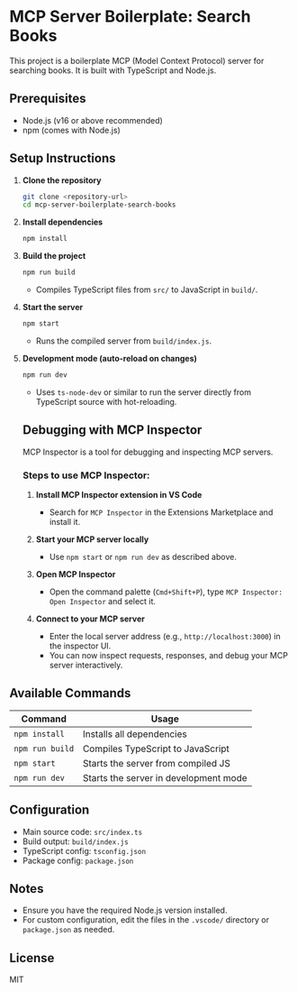 # MCP Server Boilerplate: Search Books

This project is a boilerplate MCP (Model Context Protocol) server for searching books. It is built with TypeScript and Node.js.

## Prerequisites

- Node.js (v16 or above recommended)
- npm (comes with Node.js)

## Setup Instructions

1. **Clone the repository**

   ```zsh
   git clone <repository-url>
   cd mcp-server-boilerplate-search-books
   ```

2. **Install dependencies**

   ```zsh
   npm install
   ```

3. **Build the project**

   ```zsh
   npm run build
   ```
   - Compiles TypeScript files from `src/` to JavaScript in `build/`.

4. **Start the server**

   ```zsh
   npm start
   ```
   - Runs the compiled server from `build/index.js`.

5. **Development mode (auto-reload on changes)**

   ```zsh
   npm run dev
   ```
   - Uses `ts-node-dev` or similar to run the server directly from TypeScript source with hot-reloading.

   ## Debugging with MCP Inspector

   MCP Inspector is a tool for debugging and inspecting MCP servers.

   ### Steps to use MCP Inspector:

   1. **Install MCP Inspector extension in VS Code**
      - Search for `MCP Inspector` in the Extensions Marketplace and install it.

   2. **Start your MCP server locally**
      - Use `npm start` or `npm run dev` as described above.

   3. **Open MCP Inspector**
      - Open the command palette (`Cmd+Shift+P`), type `MCP Inspector: Open Inspector` and select it.

   4. **Connect to your MCP server**
      - Enter the local server address (e.g., `http://localhost:3000`) in the inspector UI.
      - You can now inspect requests, responses, and debug your MCP server interactively.

## Available Commands

| Command         | Usage                                      |
|----------------|---------------------------------------------|
| `npm install`  | Installs all dependencies                   |
| `npm run build`| Compiles TypeScript to JavaScript           |
| `npm start`    | Starts the server from compiled JS          |
| `npm run dev`  | Starts the server in development mode       |

## Configuration

- Main source code: `src/index.ts`
- Build output: `build/index.js`
- TypeScript config: `tsconfig.json`
- Package config: `package.json`

## Notes

- Ensure you have the required Node.js version installed.
- For custom configuration, edit the files in the `.vscode/` directory or `package.json` as needed.

## License

MIT
